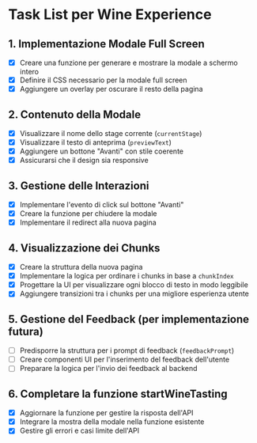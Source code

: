 # Task List per Wine Experience

## 1. Implementazione Modale Full Screen
- [x] Creare una funzione per generare e mostrare la modale a schermo intero
- [x] Definire il CSS necessario per la modale full screen
- [x] Aggiungere un overlay per oscurare il resto della pagina

## 2. Contenuto della Modale
- [x] Visualizzare il nome dello stage corrente (`currentStage`)
- [x] Visualizzare il testo di anteprima (`previewText`)
- [x] Aggiungere un bottone "Avanti" con stile coerente
- [x] Assicurarsi che il design sia responsive

## 3. Gestione delle Interazioni
- [x] Implementare l'evento di click sul bottone "Avanti"
- [x] Creare la funzione per chiudere la modale
- [x] Implementare il redirect alla nuova pagina

## 4. Visualizzazione dei Chunks
- [x] Creare la struttura della nuova pagina
- [x] Implementare la logica per ordinare i chunks in base a `chunkIndex`
- [x] Progettare la UI per visualizzare ogni blocco di testo in modo leggibile
- [x] Aggiungere transizioni tra i chunks per una migliore esperienza utente

## 5. Gestione del Feedback (per implementazione futura)
- [ ] Predisporre la struttura per i prompt di feedback (`feedbackPrompt`)
- [ ] Creare componenti UI per l'inserimento del feedback dell'utente
- [ ] Preparare la logica per l'invio dei feedback al backend

## 6. Completare la funzione startWineTasting
- [x] Aggiornare la funzione per gestire la risposta dell'API
- [x] Integrare la mostra della modale nella funzione esistente
- [x] Gestire gli errori e casi limite dell'API
